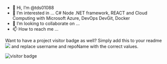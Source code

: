 - 👋 Hi, I’m @tds01088
- 👀 I’m interested in ... C#  Node  .NET framework, REACT and Cloud Computing with Microsoft Azure, DevOps DevGit, Docker
- 💞️ I’m looking to collaborate on ...
- 📫 How to reach me ...

<!---
tds01088/tds01088 is a ✨ special ✨ repository because its `README.md` (this file) appears on your GitHub profile.
You can click the Preview link to take a look at your changes.
--->
Want to have a project visitor badge as well? Simply add this to your readme ![](https://vistr.dev/badge?repo=tds01088.tds01088) and replace username and repoName with the correct values.




![visitor badge](https://visitor-badge.glitch.me/badge?page_id=jwenjian.visitor-badge&left_text=My%20Page%20Visitors)
